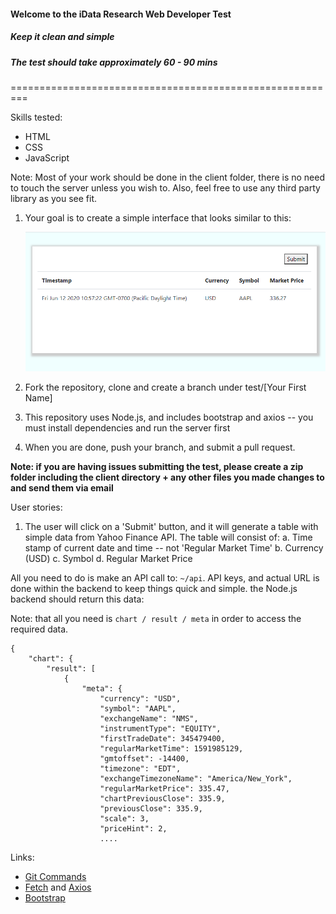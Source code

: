 #### Welcome to the iData Research Web Developer Test

##### Keep it clean and simple

##### The test should take approximately 60 - 90 mins

=========================================================

Skills tested:

- HTML
- CSS
- JavaScript

Note: Most of your work should be done in the client folder, there is no need to touch the server unless you wish to. Also, feel free to use any third party library as you see fit.

1. Your goal is to create a simple interface that looks similar to this:

   ![image](./screenshots/Snapshot.PNG)

2. Fork the repository, clone and create a branch under test/[Your First Name]

3. This repository uses Node.js, and includes bootstrap and axios -- you must install dependencies and run the server first

4. When you are done, push your branch, and submit a pull request.
   
**Note: if you are having issues submitting the test, please create a zip folder including the client directory + any other files you made changes to and send them via email**

User stories:

1. The user will click on a 'Submit' button, and it will generate a table with simple data from Yahoo Finance API. The table will consist of:
   a. Time stamp of current date and time -- not 'Regular Market Time'
   b. Currency (USD)
   c. Symbol
   d. Regular Market Price

All you need to do is make an API call to: `~/api`. API keys, and actual URL is done within the backend to keep things quick and simple. the Node.js backend should return this data:

Note: that all you need is `chart / result / meta` in order to access the required data.

```
{
    "chart": {
        "result": [
            {
                "meta": {
                    "currency": "USD",
                    "symbol": "AAPL",
                    "exchangeName": "NMS",
                    "instrumentType": "EQUITY",
                    "firstTradeDate": 345479400,
                    "regularMarketTime": 1591985129,
                    "gmtoffset": -14400,
                    "timezone": "EDT",
                    "exchangeTimezoneName": "America/New_York",
                    "regularMarketPrice": 335.47,
                    "chartPreviousClose": 335.9,
                    "previousClose": 335.9,
                    "scale": 3,
                    "priceHint": 2,
                    ....
```

Links:
- [Git Commands](https://about.gitlab.com/images/press/git-cheat-sheet.pdf)
- [Fetch](https://developer.mozilla.org/en-US/docs/Web/API/Fetch_API/Using_Fetch) and [Axios](https://github.com/axios/axios/blob/master/README.md)
- [Bootstrap](https://getbootstrap.com/docs/4.5/getting-started/introduction/)
